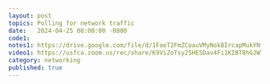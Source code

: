 ```yaml
---
layout: post
topics: Polling for network traffic
date:   2024-04-25 08:00:00 -0800
code1: 
notes1: https://drive.google.com/file/d/1FaeT2FmZCoauVMyNokBIrcapMukYNfzK/view?usp=sharing
video1: https://usfca.zoom.us/rec/share/K9ViZoTsy25HESDav4Fi1KIBT8hGJWTxkJbmDW_pOBG3fa6Z3LItOQDk5UOTlamd.wkZr80fQO9zT54UE
category: networking
published: true
---
```

